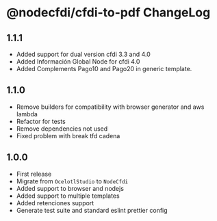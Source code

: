# @nodecfdi/cfdi-to-pdf ChangeLog

## 1.1.1
- Added support for dual version cfdi 3.3 and 4.0
- Added Información Global Node for cfdi 4.0
- Added Complements Pago10 and Pago20 in generic template.

## 1.1.0
- Remove builders for compatibility with browser generator and aws lambda
- Refactor for tests
- Remove dependencies not used
- Fixed problem with break tfd cadena

## 1.0.0

- First release
- Migrate from `OcelotlStudio` to `NodeCfdi`
- Added support to browser and nodejs
- Added support to multiple templates
- Added retenciones support
- Generate test suite and standard eslint prettier config
